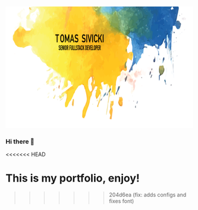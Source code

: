 <p align="center">
  <img src="assets/animation.svg?sanitize=1" width="772" height="328" />
</p>

### Hi there 👋
<<<<<<< HEAD

This is my portfolio, enjoy!
=======
>>>>>>> 204d6ea (fix: adds configs and fixes font)
